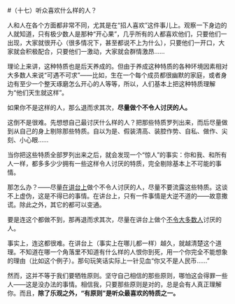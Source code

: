 #（十七）听众喜欢什么样的人？

人和人在各个方面都非常不同，尤其是在“招人喜欢”这件事儿上。观察一下身边的人就知道，只有极少数人是那种“开心果”，几乎所有的人都喜欢他们，只要他们一出现，大家就很开心（很多情况下，甚至都说不上为什么），只要他们一开口，大家就会积极配合，只要他们一激动，大家就会群情激昂……

理论上来讲，这种特质也是后天养成的。但由于养成这种特质的各种环境因素相对大多数人来说“可遇不可求”——比如，生在一个每个成员都很幽默的家庭，或者身边有至少一个整天琢磨怎么开心的人等等，所以，人们基本上把这种特质理解为“他们天生就这样”。

如果你不是这样的人，那么退而求其次，**尽量做个不令人讨厌的人。**

这倒不是很难。先想想自己最讨厌什么样的人？把那些特质罗列出来，而后尽量做到从自己的身上剔除那些特质。自以为是、假装清高、装腔作势、自私、做作、尖刻、小心眼……

当你把这些特质全部罗列出来之后，就会发现一个“惊人”的事实：你和我、和所有人一样，都多多少少拥有一些这样令人讨厌的特质，完全剔除基本上不可能的事情。

那怎么办？——尽量<u>在讲台上</u>做个不令人讨厌的人，尽量不要流露这些特质。这谈不上虚伪，这是不得已的事情。在讲台上，只有一件事情是大逆不道的——故意撒谎。除此之外，其它的都可以变通。

要是连这个都做不到，那再退而求其次，尽量在讲台上做个<u>不令大多数人</u>讨厌的人。

事实上，连这都很难。在讲台上（事实上在哪儿都一样）越久，就越清楚这个道理。不知道在哪一个角落里不知道有什么样的人恨你到死，用一个你完全不能想象的理由（比如这个例子）。那句玩笑话实际上一针见血“你又不是人民币……”

然而，这并不等于我们要牺牲原则。坚守自己相信的那些原则，哪怕这会得罪一些人——这是没办法的事情。相信我，只要那些原则是对的，总是会有人真正理解你。而且，**除了乐观之外，“有原则”是听众最喜欢的特质之一。**